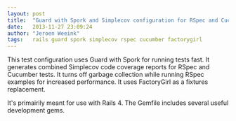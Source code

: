```yaml
---
layout: post
title:  "Guard with Spork and Simplecov configuration for RSpec and Cucumber tests using FactoryGirl"
date:   2013-11-27 23:09:24
author: "Jeroen Weeink"
tags:   rails guard spork simplecov rspec cucumber factorygirl
---
```

This test configuration uses Guard with Spork for running tests fast. It generates combined Simplecov code coverage reports for RSpec and Cucumber tests. It turns off garbage collection while running RSpec examples for increased performance. It uses FactoryGirl as a fixtures replacement.

It's primairily meant for use with Rails 4. The Gemfile includes several useful development gems.

<script src="https://gist.github.com/fivedigit/7684511.js"></script>
